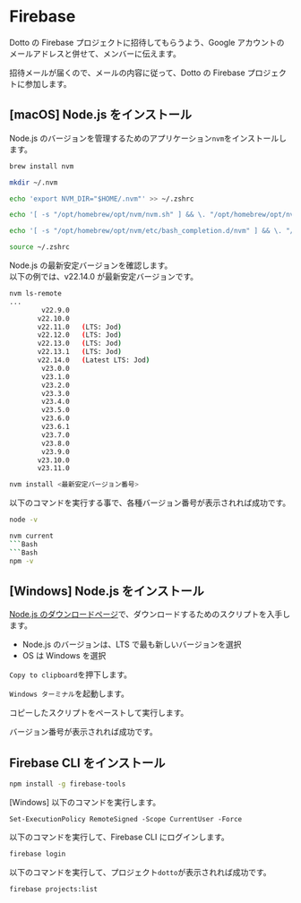 # Firebase

Dotto の Firebase プロジェクトに招待してもらうよう、Google アカウントのメールアドレスと併せて、メンバーに伝えます。

招待メールが届くので、メールの内容に従って、Dotto の Firebase プロジェクトに参加します。

## [macOS] Node.js をインストール

Node.js のバージョンを管理するためのアプリケーション`nvm`をインストールします。

```Bash
brew install nvm
```
```Bash
mkdir ~/.nvm
```
```Bash
echo 'export NVM_DIR="$HOME/.nvm"' >> ~/.zshrc
```
```Bash
echo '[ -s "/opt/homebrew/opt/nvm/nvm.sh" ] && \. "/opt/homebrew/opt/nvm/nvm.sh"  # This loads nvm' >> ~/.zshrc
```
```Bash
echo '[ -s "/opt/homebrew/opt/nvm/etc/bash_completion.d/nvm" ] && \. "/opt/homebrew/opt/nvm/etc/bash_completion.d/nvm"  # This loads nvm bash_completion' >> ~/.zshrc
```
```Bash
source ~/.zshrc
```

Node.js の最新安定バージョンを確認します。  
以下の例では、v22.14.0 が最新安定バージョンです。

```Bash
nvm ls-remote
...
        v22.9.0
       v22.10.0
       v22.11.0   (LTS: Jod)
       v22.12.0   (LTS: Jod)
       v22.13.0   (LTS: Jod)
       v22.13.1   (LTS: Jod)
       v22.14.0   (Latest LTS: Jod)
        v23.0.0
        v23.1.0
        v23.2.0
        v23.3.0
        v23.4.0
        v23.5.0
        v23.6.0
        v23.6.1
        v23.7.0
        v23.8.0
        v23.9.0
       v23.10.0
       v23.11.0
```

```Bash
nvm install <最新安定バージョン番号>
```

以下のコマンドを実行する事で、各種バージョン番号が表示されれば成功です。

```Bash
node -v
```
```Bash
nvm current
```Bash
```Bash
npm -v
```

## [Windows] Node.js をインストール

[Node.js のダウンロードページ](https://nodejs.org/en/download/)で、ダウンロードするためのスクリプトを入手します。

- Node.js のバージョンは、LTS で最も新しいバージョンを選択
- OS は Windows を選択

`Copy to clipboard`を押下します。

`Windows ターミナル`を起動します。

コピーしたスクリプトをペーストして実行します。

バージョン番号が表示されれば成功です。

## Firebase CLI をインストール

```Bash
npm install -g firebase-tools
```

[Windows] 以下のコマンドを実行します。

```Shell
Set-ExecutionPolicy RemoteSigned -Scope CurrentUser -Force
```

以下のコマンドを実行して、Firebase CLI にログインします。

```Bash
firebase login
```

以下のコマンドを実行して、プロジェクト`dotto`が表示されれば成功です。

```Bash
firebase projects:list
```
